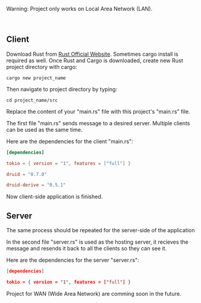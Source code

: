 Warning: Project only works on Local Area Network (LAN).

<br/>

<h2>Client</h2>


Download Rust from [Rust Official Website](https://www.rust-lang.org/tools/install). Sometimes cargo install is required as well.
Once Rust and Cargo is downloaded, create new Rust project directory with cargo:

```console
cargo new project_name
```
Then navigate to project directory by typing:

```console
cd project_name/src
```
Replace the content of your "main.rs" file with this project's "main.rs" file.


The first file "main.rs" sends message to a desired server. Multiple clients can be used as the same time. 

Here are the dependencies for the client "main.rs":

```toml
[dependencies]

tokio = { version = "1", features = ["full"] }

druid = "0.7.0"

druid-derive = "0.5.1"
```
Now client-side application is finished.


<h2>Server</h2>


The same process should be repeated for the server-side of the application

In the second file "server.rs" is used as the hosting server, it recieves the message and resends it back to all the clients so they can see it. 

Here are the dependencies for the server "server.rs":
```json
[dependencies]

tokio = { version = "1", features = ["full"] }
```


Project for WAN (Wide Area Network) are comming soon in the future.

